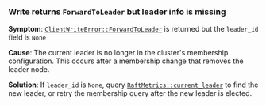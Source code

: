 ### Write returns `ForwardToLeader` but leader info is missing

**Symptom**: [`ClientWriteError::ForwardToLeader`][] is returned but the `leader_id` field is `None`

**Cause**: The current leader is no longer in the cluster's membership configuration.
This occurs after a membership change that removes the leader node.

**Solution**: If `leader_id` is `None`, query [`RaftMetrics::current_leader`][] to find the new
leader, or retry the membership query after the new leader is elected.

[`ClientWriteError::ForwardToLeader`]: `crate::error::ClientWriteError::ForwardToLeader`
[`RaftMetrics::current_leader`]: `crate::metrics::RaftMetrics::current_leader`

